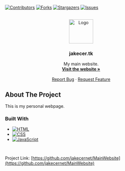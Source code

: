 <a name="readme-top"></a>

[![Contributors][contributors-shield]][contributors-url]
[![Forks][forks-shield]][forks-url]
[![Stargazers][stars-shield]][stars-url]
[![Issues][issues-shield]][issues-url]



<!-- PROJECT LOGO -->
<br />
<div align="center">
  <a href="https://jakecer.tk" target="_blank">
    <img src="files/icons/logo.ico" alt="Logo" width="80" height="80">
  </a>

<h3 align="center">jakecer.tk</h3>

  <p align="center">
    My main website.
    <br />
    <a href="https://jakecer.tk" target="_blank"><strong>Visit the website »</strong></a>
    <br />
    <br />
    <a href="https://github.com/jakecernet/MainWebsite/issues">Report Bug</a>
    ·
    <a href="https://github.com/jakecernet/MainWebsite/issues">Request Feature</a>
  </p>
</div>



<!-- ABOUT THE PROJECT -->
## About The Project

This is my personal webpage.



### Built With

* [![HTML][HTML5]][Next-url]
* [![CSS][CSS3]][Vue-url]
* [![JavaScript][JavaScript]][React-url]

<br>

Project Link: [https://github.com/jakecernet/MainWebsite](https://github.com/jakecernet/MainWebsite)


<!-- MARKDOWN LINKS & IMAGES -->
<!-- https://www.markdownguide.org/basic-syntax/#reference-style-links -->
[contributors-shield]: https://img.shields.io/github/contributors/jakecernet/MainWebsite.svg?style=for-the-badge
[contributors-url]: https://github.com/jakecernet/MainWebsite/graphs/contributors
[forks-shield]: https://img.shields.io/github/forks/jakecernet/MainWebsite.svg?style=for-the-badge
[forks-url]: https://github.com/jakecernet/MainWebsite/network/members
[stars-shield]: https://img.shields.io/github/stars/jakecernet/MainWebsite.svg?style=for-the-badge
[stars-url]: https://github.com/jakecernet/MainWebsite/stargazers
[issues-shield]: https://img.shields.io/github/issues/jakecernet/MainWebsite.svg?style=for-the-badge
[issues-url]: https://github.com/jakecernet/MainWebsite/issues
[HTML5]: 	https://img.shields.io/badge/HTML5-E34F26?style=for-the-badge&logo=html5&logoColor=white
[Next-url]: https://en.wikipedia.org/wiki/HTML5
[JavaScript]: https://img.shields.io/badge/JavaScript-F7DF1E?style=for-the-badge&logo=javascript&logoColor=black
[React-url]: https://en.wikipedia.org/wiki/JavaScript
[CSS3]: https://img.shields.io/badge/CSS3-1572B6?style=for-the-badge&logo=css3&logoColor=white
[Vue-url]: https://en.wikipedia.org/wiki/CSS
